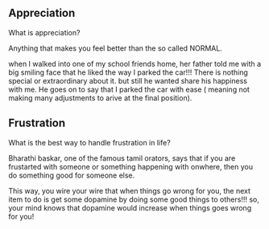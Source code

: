 
## Appreciation


What is appreciation?

Anything that makes you feel better than the so called NORMAL.


when I walked into one of my school friends home, her father told me with a big smiling face that he liked the way I parked the car!!! There is nothing special or extraordinary about it. but still he wanted share his happiness with me. He goes on to say that I parked the car with ease ( meaning not making many adjustments to arive at the final position).


## Frustration

What is the best way to handle frustration in life?

Bharathi baskar, one of the famous tamil orators, says that if you are frustarted with someone or something happening with onwhere, then you do something good for someone else.

This way, you wire your wire that when things go wrong for you, the next item to do is get some dopamine by doing some good things to others!!!
so, your mind knows that dopamine would increase when things goes wrong for you!
